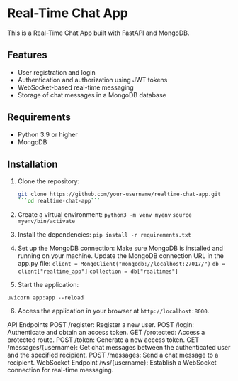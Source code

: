 # Real-Time Chat App

This is a Real-Time Chat App built with FastAPI and MongoDB.

## Features

- User registration and login
- Authentication and authorization using JWT tokens
- WebSocket-based real-time messaging
- Storage of chat messages in a MongoDB database

## Requirements

- Python 3.9 or higher
- MongoDB

## Installation

1. Clone the repository:

   ```bash
   git clone https://github.com/your-username/realtime-chat-app.git
   ```cd realtime-chat-app```

2. Create a virtual environment:
   ```python3 -m venv myenv```
   ```source myenv/bin/activate```

3. Install the dependencies:
   ```pip install -r requirements.txt```
   
5. Set up the MongoDB connection:  Make sure MongoDB is installed and running on your machine. Update the MongoDB connection URL in the app.py file:
  ```client = MongoClient("mongodb://localhost:27017/")```
  ```db = client["realtime_app"]```
  ```collection = db["realtimes"]```
  
5. Start the application:

  ```uvicorn app:app --reload```
  
6. Access the application in your browser at ```http://localhost:8000```.

  API Endpoints
  POST /register: Register a new user.
  POST /login: Authenticate and obtain an access token.
  GET /protected: Access a protected route.
  POST /token: Generate a new access token.
  GET /messages/{username}: Get chat messages between the authenticated user and the specified recipient.
  POST /messages: Send a chat message to a recipient.
  WebSocket Endpoint
  /ws/{username}: Establish a WebSocket connection for real-time messaging.
